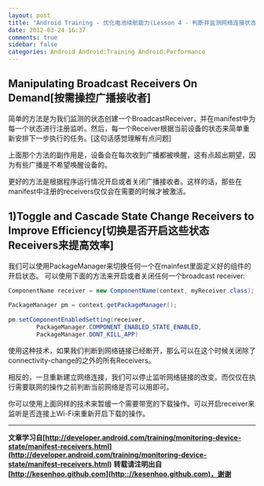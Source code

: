 ```yaml
---
layout: post
title: "Android Training - 优化电池续航能力(Lesson 4 - 判断并监测网络连接状态)"
date: 2012-03-24 16:37
comments: true
sidebar: false
categories: Android Android:Training Android:Performance
---
```


## Manipulating Broadcast Receivers On Demand[按需操控广播接收者]
简单的方法是为我们监测的状态创建一个BroadcastReceiver，并在manifest中为每一个状态进行注册监听。然后，每一个Receiver根据当前设备的状态来简单重新安排下一步执行的任务。[这句话感觉理解有点问题]

上面那个方法的副作用是，设备会在每次收到广播都被唤醒，这有点超出期望，因为有些广播是不希望唤醒设备的。

更好的方法是根据程序运行情况开启或者关闭广播接收者。这样的话，那些在manifest中注册的receivers仅仅会在需要的时候才被激活。

<!-- More -->

## 1)Toggle and Cascade State Change Receivers to Improve Efficiency[切换是否开启这些状态Receivers来提高效率]
我们可以使用PackageManager来切换任何一个在mainfest里面定义好的组件的开启状态。
可以使用下面的方法来开启或者关闭任何一个broadcast receiver:
```java
ComponentName receiver = new ComponentName(context, myReceiver.class);  
  
PackageManager pm = context.getPackageManager();  
  
pm.setComponentEnabledSetting(receiver,  
        PackageManager.COMPONENT_ENABLED_STATE_ENABLED,  
        PackageManager.DONT_KILL_APP)  
```

使用这种技术，如果我们判断到网络链接已经断开，那么可以在这个时候关闭除了connectivity-change的之外的所有Receivers。

相反的，一旦重新建立网络连接，我们可以停止监听网络链接的改变。而仅仅在执行需要联网的操作之前判断当前网络是否可以用即可。

你可以使用上面同样的技术来暂缓一个需要带宽的下载操作。可以开启receiver来监听是否连接上Wi-Fi来重新开启下载的操作。

***
**文章学习自[http://developer.android.com/training/monitoring-device-state/manifest-receivers.html](http://developer.android.com/training/monitoring-device-state/manifest-receivers.html)**
**转载请注明出自[http://kesenhoo.github.com](http:://kesenhoo.github.com)，谢谢**

